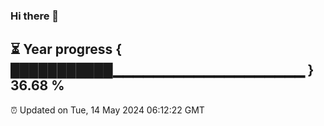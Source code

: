 ### Hi there 👋
⏳ Year progress { ███████████▁▁▁▁▁▁▁▁▁▁▁▁▁▁▁▁▁▁▁ } 36.68 %
---
⏰ Updated on Tue, 14 May 2024 06:12:22 GMT


